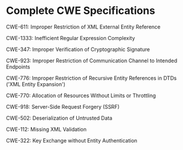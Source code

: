 

# Complete CWE Specifications

CWE-611: Improper Restriction of XML External Entity Reference

CWE-1333: Inefficient Regular Expression Complexity

CWE-347: Improper Verification of Cryptographic Signature

CWE-923: Improper Restriction of Communication Channel to Intended Endpoints

CWE-776: Improper Restriction of Recursive Entity References in DTDs ('XML Entity Expansion')

CWE-770: Allocation of Resources Without Limits or Throttling

CWE-918: Server-Side Request Forgery (SSRF)

CWE-502: Deserialization of Untrusted Data

CWE-112: Missing XML Validation

CWE-322: Key Exchange without Entity Authentication